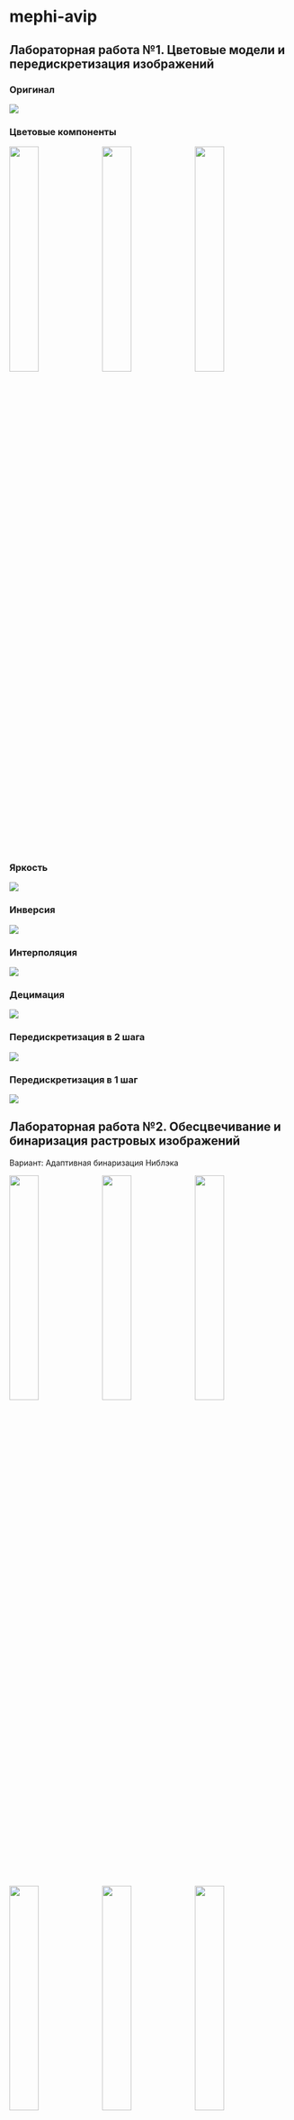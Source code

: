 # mephi-avip

## Лабораторная работа №1. Цветовые модели и передискретизация изображений

### Оригинал

![](assets/khachapuri.png)

### Цветовые компоненты

<p>
    <img src="output/lab1/1.1-red.png" width="32%"/>
    <img src="output/lab1/1.1-green.png" width="32%"/>
    <img src="output/lab1/1.1-blue.png" width="32%"/>
</p>

### Яркость

![](output/lab1/1.2-lightness.png)

### Инверсия

![](output/lab1/1.3-inverted.png)

### Интерполяция

![](output/lab1/2.1-interpolated.png)

### Децимация

![](output/lab1/2.2-decimated.png)

### Передискретизация в 2 шага

![](output/lab1/2.3-resized-2-steps.png)

### Передискретизация в 1 шаг

![](output/lab1/2.4-resized.png)

## Лабораторная работа №2. Обесцвечивание и бинаризация растровых изображений

Вариант: Адаптивная бинаризация Ниблэка

<p>
    <img src="assets/cartoon.png" width="32%"/>
    <img src="output/lab2/1-cartoon.png" width="32%"/>
    <img src="output/lab2/2-cartoon.png"  width="32%"/>
</p>
<p>
    <img src="assets/fingerprint.png" width="32%"/>
    <img src="output/lab2/1-fingerprint.png" width="32%"/>
    <img src="output/lab2/2-fingerprint.png"  width="32%"/>
</p>
<p>
    <img src="assets/khachapuri.png" width="32%"/>
    <img src="output/lab2/1-khachapuri.png" width="32%"/>
    <img src="output/lab2/2-khachapuri.png"  width="32%"/>
</p>
<p>
    <img src="assets/map.png" width="32%"/>
    <img src="output/lab2/1-map.png" width="32%"/>
    <img src="output/lab2/2-map.png"  width="32%"/>
</p>
<p>
    <img src="assets/page.png" width="32%"/>
    <img src="output/lab2/1-page.png" width="32%"/>
    <img src="output/lab2/2-page.png"  width="32%"/>
</p>
<p>
    <img src="assets/xray.png" width="32%"/>
    <img src="output/lab2/1-xray.png" width="32%"/>
    <img src="output/lab2/2-xray.png"  width="32%"/>
</p>

## Лабораторная работа №3. Фильтрация изображений и морфологические операции

Вариант: Медианный фильтр. Разреженная маска — косой крест

<p>
    <img src="output/lab3/original-salt-pepper-noise.png" width="32%"/>
    <img src="output/lab3/filtered-salt-pepper-noise.png" width="32%"/>
    <img src="output/lab3/difference-salt-pepper-noise.png" width="32%"/>
</p>
<p>
    <img src="output/lab3/original-2-cartoon.png" width="32%"/>
    <img src="output/lab3/filtered-2-cartoon.png" width="32%"/>
    <img src="output/lab3/difference-2-cartoon.png" width="32%"/>
</p>
<p>
    <img src="output/lab3/original-2-fingerprint.png" width="32%"/>
    <img src="output/lab3/filtered-2-fingerprint.png" width="32%"/>
    <img src="output/lab3/difference-2-fingerprint.png" width="32%"/>
</p>
<p>
    <img src="output/lab3/original-2-khachapuri.png" width="32%"/>
    <img src="output/lab3/filtered-2-khachapuri.png" width="32%"/>
    <img src="output/lab3/difference-2-khachapuri.png" width="32%"/>
</p>
<p>
    <img src="output/lab3/original-2-map.png" width="32%"/>
    <img src="output/lab3/filtered-2-map.png" width="32%"/>
    <img src="output/lab3/difference-2-map.png" width="32%"/>
</p>
<p>
    <img src="output/lab3/original-2-page.png" width="32%"/>
    <img src="output/lab3/filtered-2-page.png" width="32%"/>
    <img src="output/lab3/difference-2-page.png" width="32%"/>
</p>
<p>
    <img src="output/lab3/original-2-xray.png" width="32%"/>
    <img src="output/lab3/filtered-2-xray.png" width="32%"/>
    <img src="output/lab3/difference-2-xray.png" width="32%"/>
</p>
